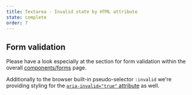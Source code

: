 ```yaml
---
title: Textarea - Invalid state by HTML attribute
state: complete
order: 7
---
```


## Form validation

Please have a look especially at the section for form validation within the overall [components/forms](../components-form/index.html) page.

Additionally to the browser built-in pseudo-selector `:invalid` we're providing styling for the [`aria-invalid="true"` attribute](https://developer.mozilla.org/en-US/docs/Web/Accessibility/ARIA/ARIA_Techniques/Using_the_aria-invalid_attribute) as well.
